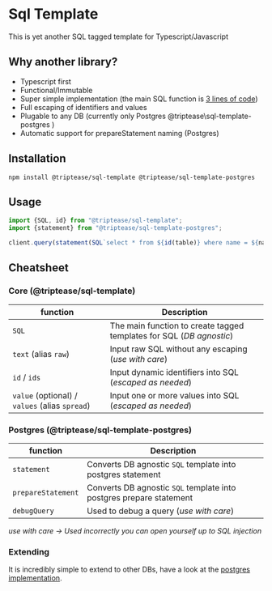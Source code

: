 # Sql Template

This is yet another SQL tagged template for Typescript/Javascript

## Why another library?

* Typescript first
* Functional/Immutable
* Super simple implementation (the main SQL function is [3 lines of code](https://github.com/triptease/sql-template/blob/master/sql-template/src/SQL.ts#L5))
* Full escaping of identifiers and values
* Plugable to any DB (currently only Postgres @triptease\sql-template-postgres )
* Automatic support for prepareStatement naming (Postgres)

## Installation

```shell
npm install @triptease/sql-template @triptease/sql-template-postgres
```

## Usage

```javascript
import {SQL, id} from "@triptease/sql-template";
import {statement} from "@triptease/sql-template-postgres";

client.query(statement(SQL`select * from ${id(table)} where name = ${name}`));
```

## Cheatsheet

### Core (@triptease/sql-template) 

| function                                       | Description                                                          |
|------------------------------------------------|----------------------------------------------------------------------|
| `SQL`                                          | The main function to create tagged templates for SQL (*DB agnostic*) |
| `text` (alias `raw`)                           | Input raw SQL without any escaping (*use with care*)                 |
 | `id` / `ids`                                   | Input dynamic identifiers into SQL (*escaped as needed*)             |
 | `value` (optional) / `values` (alias `spread`) | Input one or more values into SQL (*escaped as needed*)              |


### Postgres (@triptease/sql-template-postgres)

| function                                       | Description                                                         |
|------------------------------------------------|---------------------------------------------------------------------|
| `statement`                                    | Converts DB agnostic `SQL` template into postgres statement         |
| `prepareStatement`                             | Converts DB agnostic `SQL` template into postgres prepare statement |
| `debugQuery`                                   | Used to debug a query (*use with care*)                             |

*use with care -> Used incorrectly you can open yourself up to SQL injection*


### Extending

It is incredibly simple to extend to other DBs, have a look at the [postgres implementation](https://github.com/triptease/sql-template/blob/master/sql-template-postgres/src/index.ts#L17). 


